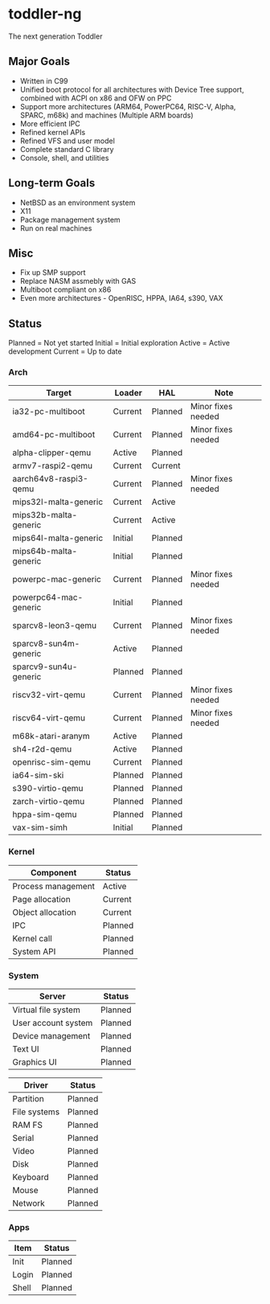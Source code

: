 # toddler-ng
The next generation Toddler

## Major Goals
* Written in C99
* Unified boot protocol for all architectures with Device Tree support, combined with ACPI on x86 and OFW on PPC
* Support more architectures (ARM64, PowerPC64, RISC-V, Alpha, SPARC, m68k) and machines (Multiple ARM boards)
* More efficient IPC
* Refined kernel APIs
* Refined VFS and user model
* Complete standard C library
* Console, shell, and utilities

## Long-term Goals
* NetBSD as an environment system
* X11
* Package management system
* Run on real machines

## Misc
* Fix up SMP support
* Replace NASM assmebly with GAS
* Multiboot compliant on x86
* Even more architectures - OpenRISC, HPPA, IA64, s390, VAX

## Status

Planned = Not yet started
Initial = Initial exploration
Active  = Active development
Current = Up to date

### Arch

| Target                | Loader    | HAL       | Note               |
| --------------------- | --------- | --------- | ------------------ |
| ia32-pc-multiboot     | Current   | Planned   | Minor fixes needed |
| amd64-pc-multiboot    | Current   | Planned   | Minor fixes needed |
| alpha-clipper-qemu    | Active    | Planned   |                    |
| armv7-raspi2-qemu     | Current   | Current   |                    |
| aarch64v8-raspi3-qemu | Current   | Planned   | Minor fixes needed |
| mips32l-malta-generic | Current   | Active    |                    |
| mips32b-malta-generic | Current   | Active    |                    |
| mips64l-malta-generic | Initial   | Planned   |                    |
| mips64b-malta-generic | Initial   | Planned   |                    |
| powerpc-mac-generic   | Current   | Planned   | Minor fixes needed |
| powerpc64-mac-generic | Initial   | Planned   |                    |
| sparcv8-leon3-qemu    | Current   | Planned   | Minor fixes needed |
| sparcv8-sun4m-generic | Active    | Planned   |                    |
| sparcv9-sun4u-generic | Planned   | Planned   |                    |
| riscv32-virt-qemu     | Current   | Planned   | Minor fixes needed |
| riscv64-virt-qemu     | Current   | Planned   | Minor fixes needed |
| m68k-atari-aranym     | Active    | Planned   |                    |
| sh4-r2d-qemu          | Active    | Planned   |                    |
| openrisc-sim-qemu     | Current   | Planned   |                    |
| ia64-sim-ski          | Planned   | Planned   |                    |
| s390-virtio-qemu      | Planned   | Planned   |                    |
| zarch-virtio-qemu     | Planned   | Planned   |                    |
| hppa-sim-qemu         | Planned   | Planned   |                    |
| vax-sim-simh          | Initial   | Planned   |                    |

### Kernel

| Component             | Status    |
| --------------------- | --------- |
| Process management    | Active    |
| Page allocation       | Current   |
| Object allocation     | Current   |
| IPC                   | Planned   |
| Kernel call           | Planned   |
| System API            | Planned   |

### System

| Server                | Status    |
| --------------------- | --------- |
| Virtual file system   | Planned   |
| User account system   | Planned   |
| Device management     | Planned   |
| Text UI               | Planned   |
| Graphics UI           | Planned   |

| Driver                | Status    |
| --------------------- | --------- |
| Partition             | Planned   |
| File systems          | Planned   |
| RAM FS                | Planned   |
| Serial                | Planned   |
| Video                 | Planned   |
| Disk                  | Planned   |
| Keyboard              | Planned   |
| Mouse                 | Planned   |
| Network               | Planned   |

### Apps

| Item                  | Status    |
| --------------------- | --------- |
| Init                  | Planned   |
| Login                 | Planned   |
| Shell                 | Planned   |
